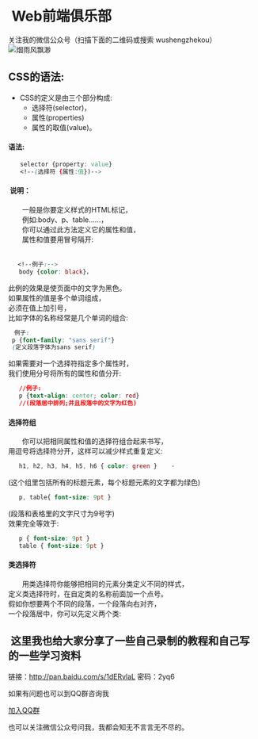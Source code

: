 #  Web前端俱乐部
关注我的微信公众号（扫描下面的二维码或搜索 wushengzhekou）  
![烟雨风飘渺](http://www.1990tu.com/i/20170616142631qqx.jpeg)

##   CSS的语法:  
*   CSS的定义是由三个部分构成:  
    *  选择符(selector)，  
    *  属性(properties)  
    *  属性的取值(value)。  
####  语法:  
```css
　　selector {property: value}   
　　<!--(选择符 {属性:值})-->
```
####  说明：
　　一般是你要定义样式的HTML标记，  
　　例如:body、p、table……，  
　　你可以通过此方法定义它的属性和值，  
　　属性和值要用冒号隔开:  
　　
```css
 　<!--例子:-->  
   body {color: black}， 
```
   此例的效果是使页面中的文字为黑色。   
   如果属性的值是多个单词组成，  
   必须在值上加引号，  
   比如字体的名称经常是几个单词的组合:     
```css
　例子:  
 p {font-family: "sans serif"}  
 (定义段落字体为sans serif)
```
   如果需要对一个选择符指定多个属性时，    
   我们使用分号将所有的属性和值分开:   

```css
   //例子:  
   p {text-align: center; color: red}  
   //(段落居中排列;并且段落中的文字为红色)  
 ```
####  选择符组
　　你可以把相同属性和值的选择符组合起来书写，   
    用逗号将选择符分开，这样可以减少样式重复定义:   
```css
   h1, h2, h3, h4, h5, h6 { color: green }    ·
```
   (这个组里包括所有的标题元素，每个标题元素的文字都为绿色)  
```css
   p, table{ font-size: 9pt }  
 ```

  (段落和表格里的文字尺寸为9号字)     
  效果完全等效于:  

```css
   p { font-size: 9pt }
   table { font-size: 9pt }
```
####  类选择符   
　　用类选择符你能够把相同的元素分类定义不同的样式，   
    定义类选择符时，在自定类的名称前面加一个点号。    
    假如你想要两个不同的段落，一个段落向右对齐，     
    一个段落居中，你可以先定义两个类:   
  
##  这里我也给大家分享了一些自己录制的教程和自己写的一些学习资料  
链接：http://pan.baidu.com/s/1dERvlaL 密码：2yq6  

如果有问题也可以到QQ群咨询我  

[加入QQ群](http://shang.qq.com/wpa/qunwpa?idkey=7778213778b4e241a0f361e0339e91195c30ea9bff36fa9e040be091b0f3ecd0)

也可以关注微信公众号问我，我都会知无不言言无不尽的。  

